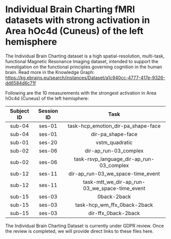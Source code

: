 # Individual Brain Charting fMRI datasets with strong activation in Area hOc4d (Cuneus) of the left hemisphere

The Individual Brain Charting dataset is a high spatial-resolution, multi-task, functional Magnetic Resonance Imaging dataset, intended to support the investigation on the functional principles governing cognition in the human brain.
Read more in the Knowledge Graph: https://kg.ebrains.eu/search/instances/Dataset/a1c940cc-4777-417e-9326-dd6584d6c71f

Following are the 10 measurements with the strongest activation in Area hOc4d (Cuneus) of the left hemisphere:

| Subject ID | Session ID | Task |
| :-: | :-: | :-: |
| sub-04 | ses-01 | task-hcp_emotion_dir-pa_shape-face|
| sub-04 | ses-01 | dir-pa_shape-face|
| sub-01 | ses-20 | vstm_quadratic|
| sub-02 | ses-06 | dir-ap_run-03_complex|
| sub-02 | ses-06 | task-rsvp_language_dir-ap_run-03_complex|
| sub-12 | ses-11 | dir-ap_run-03_we_space-time_event|
| sub-12 | ses-11 | task-mtt_we_dir-ap_run-03_we_space-time_event|
| sub-15 | ses-03 | 0back-2back|
| sub-15 | ses-03 | task-hcp_wm_ffx_0back-2back|
| sub-15 | ses-03 | dir-ffx_0back-2back|


The Individual Brain Charting Dataset is currently under GDPR review. Once the review is completed, we will provide direct links to these files here.